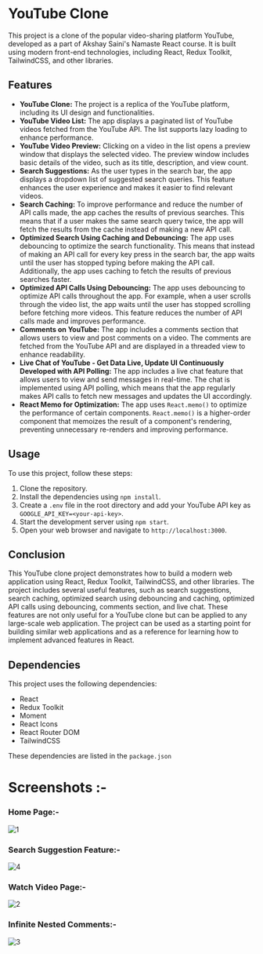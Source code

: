 # YouTube Clone

This project is a clone of the popular video-sharing platform YouTube, developed as a part of Akshay Saini's Namaste React course. It is built using modern front-end technologies, including React, Redux Toolkit, TailwindCSS, and other libraries.

## Features

- **YouTube Clone:** The project is a replica of the YouTube platform, including its UI design and functionalities.
- **YouTube Video List:** The app displays a paginated list of YouTube videos fetched from the YouTube API. The list supports lazy loading to enhance performance.
- **YouTube Video Preview:** Clicking on a video in the list opens a preview window that displays the selected video. The preview window includes basic details of the video, such as its title, description, and view count.
- **Search Suggestions:** As the user types in the search bar, the app displays a dropdown list of suggested search queries. This feature enhances the user experience and makes it easier to find relevant videos.
- **Search Caching:** To improve performance and reduce the number of API calls made, the app caches the results of previous searches. This means that if a user makes the same search query twice, the app will fetch the results from the cache instead of making a new API call.
- **Optimized Search Using Caching and Debouncing:** The app uses debouncing to optimize the search functionality. This means that instead of making an API call for every key press in the search bar, the app waits until the user has stopped typing before making the API call. Additionally, the app uses caching to fetch the results of previous searches faster.
- **Optimized API Calls Using Debouncing:** The app uses debouncing to optimize API calls throughout the app. For example, when a user scrolls through the video list, the app waits until the user has stopped scrolling before fetching more videos. This feature reduces the number of API calls made and improves performance.
- **Comments on YouTube:** The app includes a comments section that allows users to view and post comments on a video. The comments are fetched from the YouTube API and are displayed in a threaded view to enhance readability.
- **Live Chat of YouTube - Get Data Live, Update UI Continuously Developed with API Polling:** The app includes a live chat feature that allows users to view and send messages in real-time. The chat is implemented using API polling, which means that the app regularly makes API calls to fetch new messages and updates the UI accordingly.
- **React Memo for Optimization:** The app uses `React.memo()` to optimize the performance of certain components. `React.memo()` is a higher-order component that memoizes the result of a component's rendering, preventing unnecessary re-renders and improving performance.

## Usage

To use this project, follow these steps:

1. Clone the repository.
2. Install the dependencies using `npm install`.
3. Create a `.env` file in the root directory and add your YouTube API key as `GOOGLE_API_KEY=<your-api-key>`.
4. Start the development server using `npm start`.
5. Open your web browser and navigate to `http://localhost:3000`.

## Conclusion

This YouTube clone project demonstrates how to build a modern web application using React, Redux Toolkit, TailwindCSS, and other libraries. The project includes several useful features, such as search suggestions, search caching, optimized search using debouncing and caching, optimized API calls using debouncing, comments section, and live chat. These features are not only useful for a YouTube clone but can be applied to any large-scale web application. The project can be used as a starting point for building similar web applications and as a reference for learning how to implement advanced features in React.

## Dependencies

This project uses the following dependencies:

- React
- Redux Toolkit
- Moment
- React Icons
- React Router DOM
- TailwindCSS

These dependencies are listed in the `package.json`

# Screenshots :-
### Home Page:- 
![1](https://github.com/user-attachments/assets/dd93368a-8b4e-4709-a987-d2ffefb2107b)

### Search Suggestion Feature:- 
![4](https://github.com/user-attachments/assets/6a3e0274-5436-40e3-9c94-45486e0f99fb)

### Watch Video Page:- 
![2](https://github.com/user-attachments/assets/1c7143a1-b9e7-4b8e-8613-618ddff347f5)

### Infinite Nested Comments:-
![3](https://github.com/user-attachments/assets/7b8cc05d-0b3b-4c6a-917e-96c6b92cd9c6)

